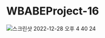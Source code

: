 # WBABEProject-16
![스크린샷 2022-12-28 오후 4 40 24](https://user-images.githubusercontent.com/75558135/209776503-600e2063-e2b8-4191-a4fc-94b62e628ba6.png)
